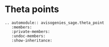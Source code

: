 # Theta points

```{eval-rst} 
.. automodule:: avisogenies_sage.theta_point
   :members:
   :private-members:
   :undoc-members:
   :show-inheritance:
```
